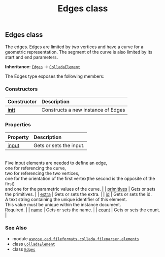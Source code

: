 ﻿---
title: Edges class
second_title: Aspose.CAD for Python via .NET API References
description: 
type: docs
weight: 260
url: /aspose.cad.fileformats.collada.fileparser.elements/edges/
is_root: false
---

## Edges class

The edges.
Edges are limited by two vertices and have a curve for a geometric representation.
The segment of the curve is also limited by its start and end parameters.



**Inheritance:** [`Edges`](/cad/python-net/aspose.cad.fileformats.collada.fileparser.elements/edges) → 
[`ColladaElement`](/cad/python-net/aspose.cad.fileformats.collada.fileparser.elements/colladaelement)



The Edges type exposes the following members:

### Constructors
| Constructor | Description |
| :- | :- |
| [__init__](/cad/python-net/aspose.cad.fileformats.collada.fileparser.elements/edges/__init__/#) | Constructs a new instance of Edges |


### Properties
| Property | Description |
| :- | :- |
| [input](/cad/python-net/aspose.cad.fileformats.collada.fileparser.elements/edges/input) | Gets or sets the input.<br/>Five input elements are needed to define an edge,<br/>one for referencing the curve,<br/>two for referencing the two vertices,<br/>one for the orientation of the first vertex(the second is the opposite of the first)<br/>and one for the parametric values of the curve. |
| [primitives](/cad/python-net/aspose.cad.fileformats.collada.fileparser.elements/edges/primitives) | Gets or sets the primitives. |
| [extra](/cad/python-net/aspose.cad.fileformats.collada.fileparser.elements/edges/extra) | Gets or sets the extra. |
| [id](/cad/python-net/aspose.cad.fileformats.collada.fileparser.elements/edges/id) | Gets or sets the id.<br/>A text string containing the unique identifier of this element.<br/>This value must be unique within the instance document.<br/>Required. |
| [name](/cad/python-net/aspose.cad.fileformats.collada.fileparser.elements/edges/name) | Gets or sets the name. |
| [count](/cad/python-net/aspose.cad.fileformats.collada.fileparser.elements/edges/count) | Gets or sets the count. |



### See Also
* module [`aspose.cad.fileformats.collada.fileparser.elements`](..)
* class [`ColladaElement`](/cad/python-net/aspose.cad.fileformats.collada.fileparser.elements/colladaelement)
* class [`Edges`](/cad/python-net/aspose.cad.fileformats.collada.fileparser.elements/edges)
